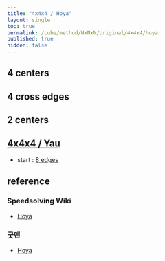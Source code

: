 ```yaml
---
title: "4x4x4 / Hoya"
layout: single
toc: true
permalink: /cube/method/NxNxN/original/4x4x4/hoya
published: true
hidden: false
---
```


<head>
  <base target="_blank">
</head>



## 4 centers



## 4 cross edges



## 2 centers



## [4x4x4 / Yau](/cube/method/NxNxN/original/4x4x4/yau)

- start : [8 edges](/cube/method/NxNxN/original/4x4x4/yau#8-edges)



## reference

### Speedsolving Wiki

- [Hoya](https://www.speedsolving.com/wiki/index.php/Hoya_method)

### 굿맨

- [Hoya](https://youtu.be/k9dNU6h8g5o)

